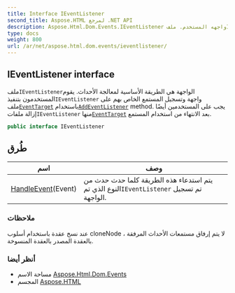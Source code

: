 ```yaml
---
title: Interface IEventListener
second_title: Aspose.HTML لمرجع .NET API
description: Aspose.Html.Dom.Events.IEventListener واجهه المستخدم. ملفIEventListenerالواجهة هي الطريقة الأساسية لمعالجة الأحداث. يقوم المستخدمون بتنفيذIEventListener واجهة وتسجيل المستمع الخاص بهم على ملفEventTarget باستخدامAddEventListener method. يجب على المستخدمين أيضًا إزالة ملفاتIEventListener منهاEventTarget بعد الانتهاء من استخدام المستمع.
type: docs
weight: 800
url: /ar/net/aspose.html.dom.events/ieventlistener/
---
```

## IEventListener interface

ملف`IEventListener`الواجهة هي الطريقة الأساسية لمعالجة الأحداث. يقوم المستخدمون بتنفيذ`IEventListener` واجهة وتسجيل المستمع الخاص بهم على ملف[`EventTarget`](../../aspose.html.dom/eventtarget/) باستخدام[`AddEventListener`](../../aspose.html.dom/eventtarget/addeventlistener/) method. يجب على المستخدمين أيضًا إزالة ملفات`IEventListener` منها[`EventTarget`](../../aspose.html.dom/eventtarget/) بعد الانتهاء من استخدام المستمع.

```csharp
public interface IEventListener
```

## طُرق

| اسم | وصف |
| --- | --- |
| [HandleEvent](../../aspose.html.dom.events/ieventlistener/handleevent/)(Event) | يتم استدعاء هذه الطريقة كلما حدث حدث من النوع الذي تم`IEventListener` تم تسجيل الواجهة. |

### ملاحظات

عند نسخ عقدة باستخدام أسلوب cloneNode ، لا يتم إرفاق مستمعات الأحداث المرفقة بالعقدة المصدر بالعقدة المنسوخة.

### أنظر أيضا

* مساحة الاسم [Aspose.Html.Dom.Events](../../aspose.html.dom.events/)
* المجسم [Aspose.HTML](../../)


